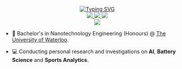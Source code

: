 <p align="center">
<a href="https://github.com/javaidb">
    <img src="https://readme-typing-svg.demolab.com?font=Fira+Code&size=18&duration=3000&pause=600&multiline=true&width=500&height=80&lines=Javaid+Baksh;Researcher+%7C+Battery+Engineer+%7C+Data+Analyst;AI+%7C+Battery+Science+and+Algorithms+%7C+Footie+Fan" alt="Typing SVG" />
</a>
<br/>

<a href="https://www.linkedin.com/in/javaidb/">
    <img src="https://img.shields.io/badge/-Linkedin-blue?style=flat-square&logo=linkedin">
</a>
<a href="mailto:javaidbaksh@gmail.com">
    <img src="https://img.shields.io/badge/-Email-red?style=flat-square&logo=gmail&logoColor=white">
</a>
<a href="https://pypi.org/user/javaid/">
    <img src="https://img.shields.io/badge/PyPi-javaid-blue?style=flat-square&logo=pypi&logoColor=white">
</a>

<br/>


<a href="https://github.com/javaidb">
    <img src="https://github-stats-alpha.vercel.app/api?username=javaidb&cc=22272e&tc=37BCF6&ic=fff&bc=0000">
</a>

</p>

* 📖 Bachelor's in Nanotechnology Engineering (Honours) @ [The University of Waterloo](https://uwaterloo.ca/future-students/programs/nanotechnology-engineering/). 

* 💻 Conducting personal research and investigations on **AI**, **Battery Science** and **Sports Analytics**.
